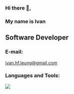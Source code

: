 ### Hi there 👋,

### My name is Ivan

<h2>Software Developer</h2>
<h3 align="left">E-mail:</h3>
<a href="mailto:ivan.hf.leung@gmail.com">ivan.hf.leung@gmail.com</a>
<h3 align="left">Languages and Tools:</h3>
<a href="https://skillicons.dev">
    <img src="https://skillicons.dev/icons?i=c,cpp,css,html,js,mongodb,mysql,nodejs,postgres,py,react&perline=9" />
  </a>
<!--
**ivanhfleung/ivanhfleung** is a ✨ _special_ ✨ repository because its `README.md` (this file) appears on your GitHub profile.

Here are some ideas to get you started:

- 🔭 I’m currently working on ...
- 🌱 I’m currently learning ...
- 👯 I’m looking to collaborate on ...
- 🤔 I’m looking for help with ...
- 💬 Ask me about ...
- 📫 How to reach me: ...
- 😄 Pronouns: ...
- ⚡ Fun fact: ...
  -->
